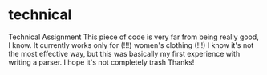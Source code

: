 # technical
Technical Assignment
This piece of code is very far from being really good, I know.
It currently works only for (!!!) women's clothing (!!!)
I know it's not the most effective way, but this was basically my first experience with writing a parser. 
I hope it's not completely trash
Thanks!
